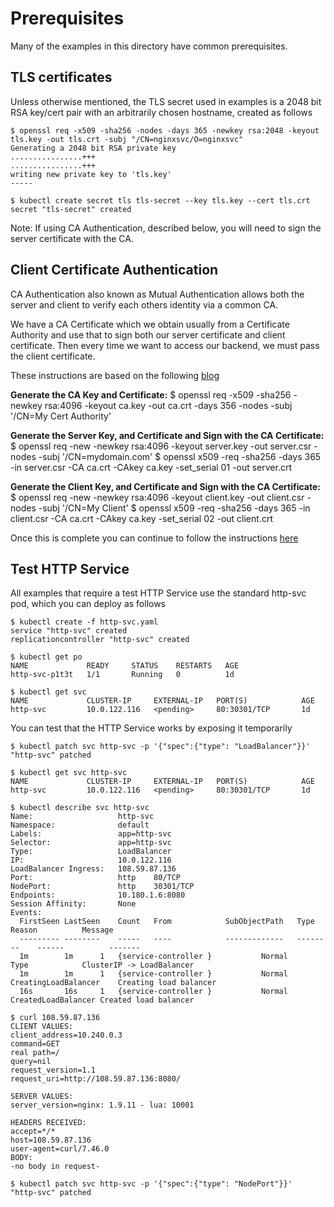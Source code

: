 # Prerequisites

Many of the examples in this directory have common prerequisites.

## TLS certificates

Unless otherwise mentioned, the TLS secret used in examples is a 2048 bit RSA
key/cert pair with an arbitrarily chosen hostname, created as follows

```console
$ openssl req -x509 -sha256 -nodes -days 365 -newkey rsa:2048 -keyout tls.key -out tls.crt -subj "/CN=nginxsvc/O=nginxsvc"
Generating a 2048 bit RSA private key
................+++
................+++
writing new private key to 'tls.key'
-----

$ kubectl create secret tls tls-secret --key tls.key --cert tls.crt
secret "tls-secret" created
```

Note: If using CA Authentication, described below, you will need to sign the server certificate with the CA.

## Client Certificate Authentication

CA Authentication also known as Mutual Authentication allows both the server and client to verify each others
identity via a common CA. 

We have a CA Certificate which we obtain usually from a Certificate Authority and use that to sign
both our server certificate and client certificate. Then every time we want to access our backend, we must
pass the client certificate.

These instructions are based on the following [blog](https://medium.com/@awkwardferny/configuring-certificate-based-mutual-authentication-with-kubernetes-ingress-nginx-20e7e38fdfca)

**Generate the CA Key and Certificate:**
$ openssl req -x509 -sha256 -newkey rsa:4096 -keyout ca.key -out ca.crt -days 356 -nodes -subj '/CN=My Cert Authority'

**Generate the Server Key, and Certificate and Sign with the CA Certificate:**
$ openssl req -new -newkey rsa:4096 -keyout server.key -out server.csr -nodes -subj '/CN=mydomain.com'
$ openssl x509 -req -sha256 -days 365 -in server.csr -CA ca.crt -CAkey ca.key -set_serial 01 -out server.crt

**Generate the Client Key, and Certificate and Sign with the CA Certificate:**
$ openssl req -new -newkey rsa:4096 -keyout client.key -out client.csr -nodes -subj '/CN=My Client'
$ openssl x509 -req -sha256 -days 365 -in client.csr -CA ca.crt -CAkey ca.key -set_serial 02 -out client.crt

Once this is complete you can continue to follow the instructions [here](./auth/client-certs/README.md)

## Test HTTP Service

All examples that require a test HTTP Service use the standard http-svc pod,
which you can deploy as follows

```console
$ kubectl create -f http-svc.yaml
service "http-svc" created
replicationcontroller "http-svc" created

$ kubectl get po
NAME             READY     STATUS    RESTARTS   AGE
http-svc-p1t3t   1/1       Running   0          1d

$ kubectl get svc
NAME             CLUSTER-IP     EXTERNAL-IP   PORT(S)            AGE
http-svc         10.0.122.116   <pending>     80:30301/TCP       1d
```

You can test that the HTTP Service works by exposing it temporarily

```console
$ kubectl patch svc http-svc -p '{"spec":{"type": "LoadBalancer"}}'
"http-svc" patched

$ kubectl get svc http-svc
NAME             CLUSTER-IP     EXTERNAL-IP   PORT(S)            AGE
http-svc         10.0.122.116   <pending>     80:30301/TCP       1d

$ kubectl describe svc http-svc
Name:				    http-svc
Namespace:			    default
Labels:			        app=http-svc
Selector:		        app=http-svc
Type:			        LoadBalancer
IP:			            10.0.122.116
LoadBalancer Ingress:	108.59.87.136
Port:			        http	80/TCP
NodePort:		        http	30301/TCP
Endpoints:		        10.180.1.6:8080
Session Affinity:	    None
Events:
  FirstSeen	LastSeen	Count	From			SubObjectPath	Type		Reason			Message
  ---------	--------	-----	----			-------------	--------	------			-------
  1m		1m		1	{service-controller }			Normal		Type			ClusterIP -> LoadBalancer
  1m		1m		1	{service-controller }			Normal		CreatingLoadBalancer	Creating load balancer
  16s		16s		1	{service-controller }			Normal		CreatedLoadBalancer	Created load balancer

$ curl 108.59.87.136
CLIENT VALUES:
client_address=10.240.0.3
command=GET
real path=/
query=nil
request_version=1.1
request_uri=http://108.59.87.136:8080/

SERVER VALUES:
server_version=nginx: 1.9.11 - lua: 10001

HEADERS RECEIVED:
accept=*/*
host=108.59.87.136
user-agent=curl/7.46.0
BODY:
-no body in request-

$ kubectl patch svc http-svc -p '{"spec":{"type": "NodePort"}}'
"http-svc" patched
```
